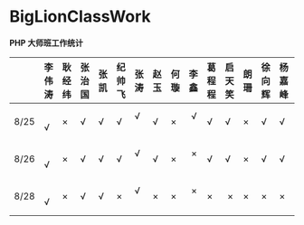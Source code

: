 # BigLionClassWork
**PHP 大师班工作统计**

    | 李伟涛 | 耿经纬 | 张治国 | 张凯 | 纪帅飞 | 张涛 | 赵玉 | 何璇 | 李鑫 | 葛程程 | 启天笑 | 朗珊 | 徐向辉 | 杨嘉峰 | 乔晨华 | 师高明
----|-------|--------|-------|------|--------|-----|------|------|-----|-------|--------|------|-------|-------|--------|-------
8/25 |   √  |    ×   |   √   |   √  |   √    |  √  |   √  |   ×  |  √  |   √   |    √   |   ×  |   √   |   √   |    ×   |    √
8/26 |   √  |    ×   |   √   |   √  |   √    |  √  |   √  |   ×  |  ×  |   √   |    √   |   ×  |   √   |   √   |    ×   |    √
8/28 |   √  |    ×   |   √   |   √  |   ×    |  √  |   ×  |   ×  |  ×  |   ×   |    ×   |   ×  |   ×   |   ×   |    ×   |    ×
